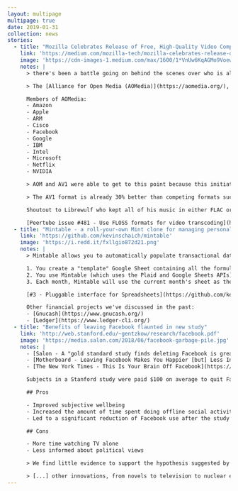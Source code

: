 ```yaml
---
layout: multipage
multipage: true
date: 2019-01-31
collection: news
stories:
  - title: "Mozilla Celebrates Release of Free, High-Quality Video Compression Technology AV1 in Firefox 65"
    link: 'https://medium.com/mozilla-tech/mozilla-celebrates-release-of-free-high-quality-video-compression-technology-av1-in-firefox-65-7c95f2b7e56'
    image: 'https://cdn-images-1.medium.com/max/1600/1*VnUw6KqAGMo9Voewnvg5gQ.png'
    notes: |
      > there's been a battle going on behind the scenes over who is allowed to use the [streaming] technology needed to bring video to the people. For the past several years companies and creators have had to pay millions of dollars in licensing fees to use the technology that helps deliver videos to consumers.

      > The [Alliance for Open Media (AOMedia)](https://aomedia.org/), has developed and standardized a next-generation royalty-free video compression technology called AV1.

      Members of AOMedia:
      - Amazon
      - Apple
      - ARM
      - Cisco
      - Facebook
      - Google
      - IBM
      - Intel
      - Microsoft
      - Netflix
      - NVIDIA

      > AOM and AV1 were able to get to this point because this initiative isn't just about software makers. We've also had hardware manufacturers on board...

      > The AV1 format is already 30% better than competing formats such as HEVC and VP9, and we're not done yet.

      Shoutout to Librewulf who kept all of his music in either FLAC or another free & libre format out of respect.

      [Peertube issue #481 - Use FLOSS formats for video transcoding](https://github.com/Chocobozzz/PeerTube/issues/481)
  - title: "Mintable - a roll-your-own Mint clone for managing personal finances"
    link: 'https://github.com/kevinschaich/mintable'
    image: 'https://i.redd.it/fxllgio872d21.png'
    notes: |
      > Mintable allows you to automatically populate transactional data from your financial institutions into a Google Sheet for analysis and visualization.

      1. You create a "template" Google Sheet containing all the formulas and calculations you want to view on top of your transactions.
      2. You use Mintable (which uses the Plaid and Google Sheets APIs) to connect your financial institutions to that sheet and populate transactions as they update.
      3. Each month, Mintable will use the current month's sheet as the "base" for the next month, keeping all the formatting and calculations on top of your data intact.

      [#3 - Pluggable interface for Spreadsheets](https://github.com/kevinschaich/mintable/issues/3)

      Other financial projects we've discussed in the past:
      - [Gnucash](https://www.gnucash.org/)
      - [Ledger](https://www.ledger-cli.org/)
  - title: "Benefits of leaving Facebook flaunted in new study"
    link: 'http://web.stanford.edu/~gentzkow/research/facebook.pdf'
    image: 'https://media.salon.com/2018/06/facebook-garbage-pile.jpg'
    notes: |
      - [Salon - A "gold standard study finds deleting Facebook is great for your mental health"](https://www.salon.com/2019/01/30/a-gold-standard-study-finds-deleting-facebook-is-great-for-your-mental-health/)
      - [Motherboard - Leaving Facebook Makes You Happier [but] Less Informed, Study Finds](https://motherboard.vice.com/en_us/article/wjmddq/study-finds-that-leaving-facebook-makes-you-happier-and-less-informed)
      - [The New York Times - This Is Your Brain Off Facebook](https://www.nytimes.com/2019/01/30/health/facebook-psychology-health.html)

      Subjects in a Stanford study were paid $100 on average to quit Facebook for a month.

      ## Pros

      - Improved subjective wellbeing
      - Increased the amount of time spent doing offline social activities
      - Led to a significant reduction of Facebook use after the study (abstinence) was over

      ## Cons

      - More time watching TV alone
      - Less informed about political views

      > We find little evidence to support the hypothesis suggested by prior work that Facebook might be more beneficial for 'active' users -- for example, users who regularly comment on pictures and posts from friends and family instead of just scrolling through their news feeds.

      > [...] other innovations, from novels to television to nuclear energy, have had a similar trajectory of overblown optimism about their potential to a backlash of alarm about their harm. In each case, these innovations are still with us, but the ways we use them and think about them have changed drastically over the years, in large part due to empirical research like this study. 
---
```

